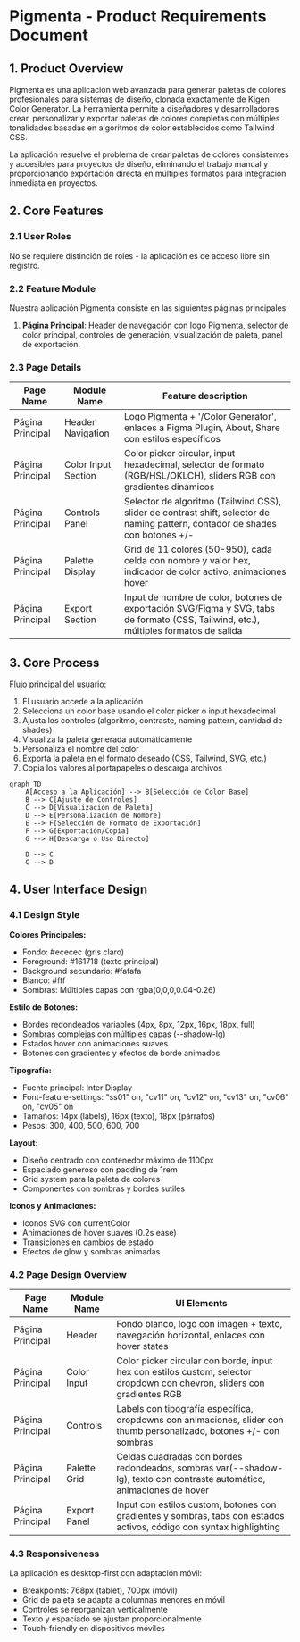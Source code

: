 # Pigmenta - Product Requirements Document

## 1. Product Overview

Pigmenta es una aplicación web avanzada para generar paletas de colores profesionales para sistemas de diseño, clonada exactamente de Kigen Color Generator. La herramienta permite a diseñadores y desarrolladores crear, personalizar y exportar paletas de colores completas con múltiples tonalidades basadas en algoritmos de color establecidos como Tailwind CSS.

La aplicación resuelve el problema de crear paletas de colores consistentes y accesibles para proyectos de diseño, eliminando el trabajo manual y proporcionando exportación directa en múltiples formatos para integración inmediata en proyectos.

## 2. Core Features

### 2.1 User Roles

No se requiere distinción de roles - la aplicación es de acceso libre sin registro.

### 2.2 Feature Module

Nuestra aplicación Pigmenta consiste en las siguientes páginas principales:

1. **Página Principal**: Header de navegación con logo Pigmenta, selector de color principal, controles de generación, visualización de paleta, panel de exportación.

### 2.3 Page Details

| Page Name | Module Name | Feature description |
|-----------|-------------|---------------------|
| Página Principal | Header Navigation | Logo Pigmenta + '/Color Generator', enlaces a Figma Plugin, About, Share con estilos específicos |
| Página Principal | Color Input Section | Color picker circular, input hexadecimal, selector de formato (RGB/HSL/OKLCH), sliders RGB con gradientes dinámicos |
| Página Principal | Controls Panel | Selector de algoritmo (Tailwind CSS), slider de contrast shift, selector de naming pattern, contador de shades con botones +/- |
| Página Principal | Palette Display | Grid de 11 colores (50-950), cada celda con nombre y valor hex, indicador de color activo, animaciones hover |
| Página Principal | Export Section | Input de nombre de color, botones de exportación SVG/Figma y SVG, tabs de formato (CSS, Tailwind, etc.), múltiples formatos de salida |

## 3. Core Process

Flujo principal del usuario:
1. El usuario accede a la aplicación
2. Selecciona un color base usando el color picker o input hexadecimal
3. Ajusta los controles (algoritmo, contraste, naming pattern, cantidad de shades)
4. Visualiza la paleta generada automáticamente
5. Personaliza el nombre del color
6. Exporta la paleta en el formato deseado (CSS, Tailwind, SVG, etc.)
7. Copia los valores al portapapeles o descarga archivos

```mermaid
graph TD
    A[Acceso a la Aplicación] --> B[Selección de Color Base]
    B --> C[Ajuste de Controles]
    C --> D[Visualización de Paleta]
    D --> E[Personalización de Nombre]
    E --> F[Selección de Formato de Exportación]
    F --> G[Exportación/Copia]
    G --> H[Descarga o Uso Directo]
    
    D --> C
    C --> D
```

## 4. User Interface Design

### 4.1 Design Style

**Colores Principales:**
- Fondo: #ececec (gris claro)
- Foreground: #161718 (texto principal)
- Background secundario: #fafafa
- Blanco: #fff
- Sombras: Múltiples capas con rgba(0,0,0,0.04-0.26)

**Estilo de Botones:**
- Bordes redondeados variables (4px, 8px, 12px, 16px, 18px, full)
- Sombras complejas con múltiples capas (--shadow-lg)
- Estados hover con animaciones suaves
- Botones con gradientes y efectos de borde animados

**Tipografía:**
- Fuente principal: Inter Display
- Font-feature-settings: "ss01" on, "cv11" on, "cv12" on, "cv13" on, "cv06" on, "cv05" on
- Tamaños: 14px (labels), 16px (texto), 18px (párrafos)
- Pesos: 300, 400, 500, 600, 700

**Layout:**
- Diseño centrado con contenedor máximo de 1100px
- Espaciado generoso con padding de 1rem
- Grid system para la paleta de colores
- Componentes con sombras y bordes sutiles

**Iconos y Animaciones:**
- Iconos SVG con currentColor
- Animaciones de hover suaves (0.2s ease)
- Transiciones en cambios de estado
- Efectos de glow y sombras animadas

### 4.2 Page Design Overview

| Page Name | Module Name | UI Elements |
|-----------|-------------|-------------|
| Página Principal | Header | Fondo blanco, logo con imagen + texto, navegación horizontal, enlaces con hover states |
| Página Principal | Color Input | Color picker circular con borde, input hex con estilos custom, selector dropdown con chevron, sliders con gradientes RGB |
| Página Principal | Controls | Labels con tipografía específica, dropdowns con animaciones, slider con thumb personalizado, botones +/- con sombras |
| Página Principal | Palette Grid | Celdas cuadradas con bordes redondeados, sombras var(--shadow-lg), texto con contraste automático, animaciones de hover |
| Página Principal | Export Panel | Input con estilos custom, botones con gradientes y sombras, tabs con estados activos, código con syntax highlighting |

### 4.3 Responsiveness

La aplicación es desktop-first con adaptación móvil:
- Breakpoints: 768px (tablet), 700px (móvil)
- Grid de paleta se adapta a columnas menores en móvil
- Controles se reorganizan verticalmente
- Texto y espaciado se ajustan proporcionalmente
- Touch-friendly en dispositivos móviles